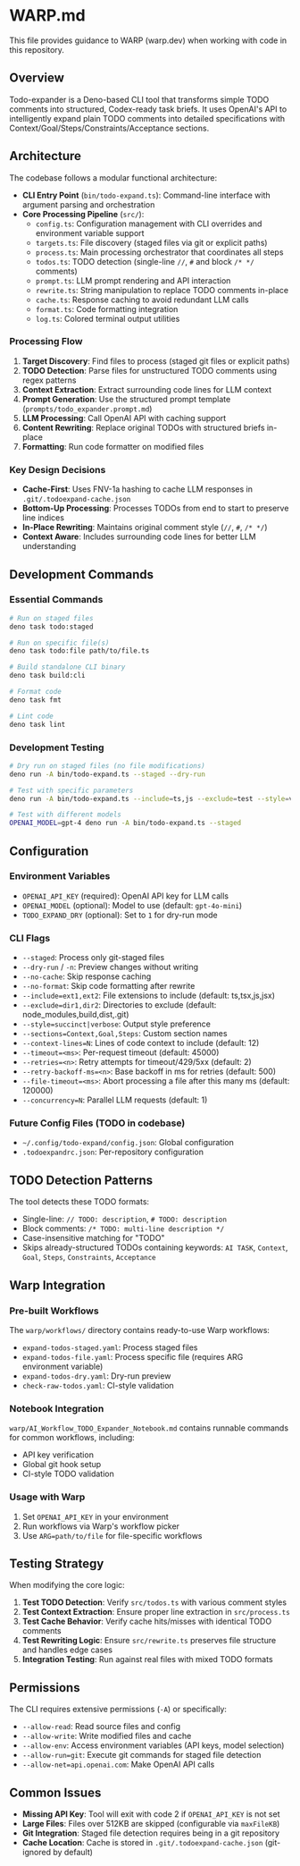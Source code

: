 # WARP.md

This file provides guidance to WARP (warp.dev) when working with code in this repository.

## Overview

Todo-expander is a Deno-based CLI tool that transforms simple TODO comments into structured, Codex-ready task briefs. It uses OpenAI's API to intelligently expand plain TODO comments into detailed specifications with Context/Goal/Steps/Constraints/Acceptance sections.

## Architecture

The codebase follows a modular functional architecture:

- **CLI Entry Point** (`bin/todo-expand.ts`): Command-line interface with argument parsing and orchestration
- **Core Processing Pipeline** (`src/`):
  - `config.ts`: Configuration management with CLI overrides and environment variable support
  - `targets.ts`: File discovery (staged files via git or explicit paths)
  - `process.ts`: Main processing orchestrator that coordinates all steps
  - `todos.ts`: TODO detection (single-line `//`, `#` and block `/* */` comments)
  - `prompt.ts`: LLM prompt rendering and API interaction
  - `rewrite.ts`: String manipulation to replace TODO comments in-place
  - `cache.ts`: Response caching to avoid redundant LLM calls
  - `format.ts`: Code formatting integration
  - `log.ts`: Colored terminal output utilities

### Processing Flow

1. **Target Discovery**: Find files to process (staged git files or explicit paths)
2. **TODO Detection**: Parse files for unstructured TODO comments using regex patterns
3. **Context Extraction**: Extract surrounding code lines for LLM context
4. **Prompt Generation**: Use the structured prompt template (`prompts/todo_expander.prompt.md`)
5. **LLM Processing**: Call OpenAI API with caching support
6. **Content Rewriting**: Replace original TODOs with structured briefs in-place
7. **Formatting**: Run code formatter on modified files

### Key Design Decisions

- **Cache-First**: Uses FNV-1a hashing to cache LLM responses in `.git/.todoexpand-cache.json`
- **Bottom-Up Processing**: Processes TODOs from end to start to preserve line indices
- **In-Place Rewriting**: Maintains original comment style (`//`, `#`, `/* */`)
- **Context Aware**: Includes surrounding code lines for better LLM understanding

## Development Commands

### Essential Commands

```bash
# Run on staged files
deno task todo:staged

# Run on specific file(s)
deno task todo:file path/to/file.ts

# Build standalone CLI binary
deno task build:cli

# Format code
deno task fmt

# Lint code
deno task lint
```

### Development Testing

```bash
# Dry run on staged files (no file modifications)
deno run -A bin/todo-expand.ts --staged --dry-run

# Test with specific parameters
deno run -A bin/todo-expand.ts --include=ts,js --exclude=test --style=verbose path/to/file.ts

# Test with different models
OPENAI_MODEL=gpt-4 deno run -A bin/todo-expand.ts --staged
```

## Configuration

### Environment Variables

- `OPENAI_API_KEY` (required): OpenAI API key for LLM calls
- `OPENAI_MODEL` (optional): Model to use (default: `gpt-4o-mini`)
- `TODO_EXPAND_DRY` (optional): Set to `1` for dry-run mode

### CLI Flags

- `--staged`: Process only git-staged files
- `--dry-run` / `-n`: Preview changes without writing
- `--no-cache`: Skip response caching
- `--no-format`: Skip code formatting after rewrite
- `--include=ext1,ext2`: File extensions to include (default: ts,tsx,js,jsx)
- `--exclude=dir1,dir2`: Directories to exclude (default: node_modules,build,dist,.git)
- `--style=succinct|verbose`: Output style preference
- `--sections=Context,Goal,Steps`: Custom section names
- `--context-lines=N`: Lines of code context to include (default: 12)
- `--timeout=<ms>`: Per-request timeout (default: 45000)
- `--retries=<n>`: Retry attempts for timeout/429/5xx (default: 2)
- `--retry-backoff-ms=<n>`: Base backoff in ms for retries (default: 500)
- `--file-timeout=<ms>`: Abort processing a file after this many ms (default: 120000)
- `--concurrency=N`: Parallel LLM requests (default: 1)

### Future Config Files (TODO in codebase)

- `~/.config/todo-expand/config.json`: Global configuration
- `.todoexpandrc.json`: Per-repository configuration

## TODO Detection Patterns

The tool detects these TODO formats:

- Single-line: `// TODO: description`, `# TODO: description`
- Block comments: `/* TODO: multi-line description */`
- Case-insensitive matching for "TODO"
- Skips already-structured TODOs containing keywords: `AI TASK`, `Context`, `Goal`, `Steps`, `Constraints`, `Acceptance`

## Warp Integration

### Pre-built Workflows

The `warp/workflows/` directory contains ready-to-use Warp workflows:

- `expand-todos-staged.yaml`: Process staged files
- `expand-todos-file.yaml`: Process specific file (requires ARG environment variable)
- `expand-todos-dry.yaml`: Dry-run preview
- `check-raw-todos.yaml`: CI-style validation

### Notebook Integration

`warp/AI_Workflow_TODO_Expander_Notebook.md` contains runnable commands for common workflows, including:

- API key verification
- Global git hook setup
- CI-style TODO validation

### Usage with Warp

1. Set `OPENAI_API_KEY` in your environment
2. Run workflows via Warp's workflow picker
3. Use `ARG=path/to/file` for file-specific workflows

## Testing Strategy

When modifying the core logic:

1. **Test TODO Detection**: Verify `src/todos.ts` with various comment styles
2. **Test Context Extraction**: Ensure proper line extraction in `src/process.ts`
3. **Test Cache Behavior**: Verify cache hits/misses with identical TODO comments
4. **Test Rewriting Logic**: Ensure `src/rewrite.ts` preserves file structure and handles edge cases
5. **Integration Testing**: Run against real files with mixed TODO formats

## Permissions

The CLI requires extensive permissions (`-A`) or specifically:

- `--allow-read`: Read source files and config
- `--allow-write`: Write modified files and cache
- `--allow-env`: Access environment variables (API keys, model selection)
- `--allow-run=git`: Execute git commands for staged file detection
- `--allow-net=api.openai.com`: Make OpenAI API calls

## Common Issues

- **Missing API Key**: Tool will exit with code 2 if `OPENAI_API_KEY` is not set
- **Large Files**: Files over 512KB are skipped (configurable via `maxFileKB`)
- **Git Integration**: Staged file detection requires being in a git repository
- **Cache Location**: Cache is stored in `.git/.todoexpand-cache.json` (git-ignored by default)
